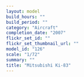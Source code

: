 ```yaml
---
layout: model
build_hours: ""
build_period: ""
category: "Aircraft"
completion_date: "2007"
flickr_set_id: ""
flickr_set_thumbnail_url: ""
model_id: "126"
scale: "1/72"
summary: ""
title: "Mitsubishi Ki-83"
---
```



